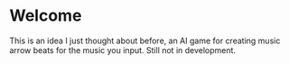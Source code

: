 # Welcome
This is an idea I just thought about before, an AI game for creating music arrow beats for the music you input. Still not in development.